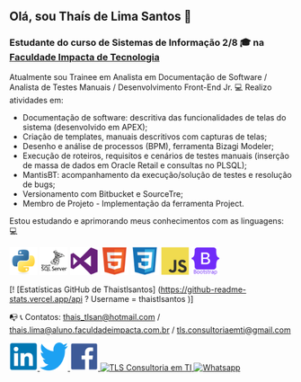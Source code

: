 ## Olá, sou Thaís de Lima Santos 👋

### Estudante do curso de **Sistemas de Informação** 2/8 :mortar_board: na <a href = "https://www.impacta.edu.br" target = "_blank"> Faculdade Impacta de Tecnologia </a>


Atualmente sou Trainee em Analista em Documentação de Software / Analista de Testes Manuais / Desenvolvimento Front-End Jr. :computer: Realizo atividades em:
- Documentação de software: descritiva das funcionalidades de telas do sistema (desenvolvido em APEX);
- Criação de templates, manuais descritivos com capturas de telas;
- Desenho e análise de processos (BPM), ferramenta Bizagi Modeler;
- Execução de roteiros, requisitos e cenários de testes manuais (inserção de massa de dados em Oracle Retail e consultas no PLSQL);
- MantisBT: acompanhamento da execução/solução de testes e resolução de bugs;
- Versionamento com Bitbucket e SourceTre;
- Membro de Projeto - Implementação da ferramenta Project.

Estou estudando e aprimorando meus conhecimentos com as linguagens: :computer:

<img aling= center alt= "Python" height= "50" width= "50" src= "https://raw.githubusercontent.com/devicons/devicon/master/icons/python/python-original.svg"></img>
<img aling= center alt= "SQL" height= "50" width= "50" src= "https://raw.githubusercontent.com/devicons/devicon/master/icons/microsoftsqlserver/microsoftsqlserver-plain-wordmark.svg"></img>
<img aling= center alt= "VSCode" height= "50" width= "50" src= "https://raw.githubusercontent.com/devicons/devicon/master/icons/visualstudio/visualstudio-plain.svg"></img>
<img aling= center alt= "HTML" height= "50" width= "50" src= "https://raw.githubusercontent.com/devicons/devicon/master/icons/html5/html5-original.svg"></img>
<img aling= center alt= "CSS" height= "50" width= "50" src= "https://raw.githubusercontent.com/devicons/devicon/master/icons/css3/css3-original.svg"></img>
<img aling= center alt= "JS" height= "50" width= "50" src= "https://raw.githubusercontent.com/devicons/devicon/master/icons/javascript/javascript-original.svg"></img>
<img aling= center alt= "Bootstrap" height= "50" width= "50" src= "https://raw.githubusercontent.com/devicons/devicon/master/icons/bootstrap/bootstrap-plain-wordmark.svg"></img>


[! [Estatísticas GitHub de Thaistlsantos] (https://github-readme-stats.vercel.app/api ? Username = thaistlsantos )] 


:mailbox_with_no_mail: :telephone_receiver:   Contatos: 
thais_tlsan@hotmail.com / thais.lima@aluno.faculdadeimpacta.com.br / tls.consultoriaemti@gmail.com


<a href = "https://www.linkedin.com/in/thaistlsantos/" target = "_blank">
<img aling= center alt= "Thais L Santos" height= "50" width= "50" src= "https://raw.githubusercontent.com/devicons/devicon/master/icons/linkedin/linkedin-original.svg">
</a>

<a href = "https://twitter.com/ThaisTlsantos" target = "_blank">
<img aling= center alt= "@thaistlsantos" height= "50" width= "50" src= "https://raw.githubusercontent.com/devicons/devicon/master/icons/twitter/twitter-original.svg">
</a>

<a href = "https://www.facebook.com/tls.consultoriaemti" target = "_blank">
<img aling= center alt= "TLS Consultoria em TI" height= "50" width= "50" src= "https://raw.githubusercontent.com/devicons/devicon/master/icons/facebook/facebook-original.svg">
</a>

<a href = "https://www.instagram.com/tls.consultoriaemti/ " target = "_blank">
<img aling= center alt= "TLS Consultoria em TI" height= "50" width= "50" src= "https://imagepng.org/wp-content/uploads/2017/08/instagram-icone-icon-1.png">
</a>

<a href = "https://api.whatsapp.com/send?phone=5511971530753&text=Ol%C3%A1%2C%20tudo%20bem%3F" target = "_blank">
<img aling= center alt= "Whatsapp" height= "52" width= "52" src= "https://i.pinimg.com/originals/d9/d9/7d/d9d97d48264770f85d35c208f279152c.png">
</a>

<!--
-->
